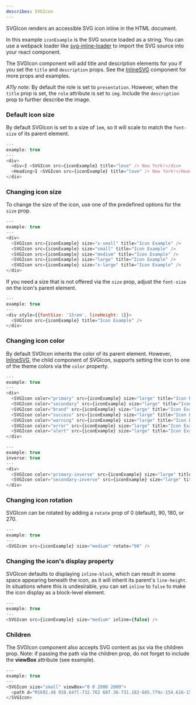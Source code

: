```yaml
---
describes: SVGIcon
---
```


SVGIcon renders an accessible SVG icon inline in the HTML document.

In this example `iconExample` is the SVG source loaded as a string. You can use a webpack
loader like [svg-inline-loader](https://github.com/webpack-contrib/svg-inline-loader) to import
the SVG source into your react component.

The SVGIcon component will add title and description elements for you if you set the `title`
and `description` props. See the [InlineSVG](#InlineSVG) component for more props and
examples.

_A11y note:_ By default the role is set to `presentation`. However, when the `title` prop is set, the `role`
attribute is set to `img`. Include the `description` prop to further describe the image.

### Default icon size

By default SVGIcon is set to a size of `1em`, so it will scale to match the `font-size` of
its parent element.

```js
---
example: true
---
<div>
  <div>I <SVGIcon src={iconExample} title="love" /> New York!</div>
  <Heading>I <SVGIcon src={iconExample} title="love" /> New York!</Heading>
</div>
```

### Changing icon size
To change the size of the icon, use one of the predefined options for the `size` prop.

```js
---
example: true
---
<div>
  <SVGIcon src={iconExample} size="x-small" title="Icon Example" />
  <SVGIcon src={iconExample} size="small" title="Icon Example" />
  <SVGIcon src={iconExample} size="medium" title="Icon Example" />
  <SVGIcon src={iconExample} size="large" title="Icon Example" />
  <SVGIcon src={iconExample} size="x-large" title="Icon Example" />
</div>
```

If you need a size that is not offered via the `size` prop, adjust the
`font-size` on the icon's parent element.

```js
---
example: true
---
<div style={{fontSize: '15rem', lineHeight: 1}}>
  <SVGIcon src={iconExample} title="Icon Example" />
</div>
```

### Changing icon color

By default SVGIcon inherits the color of its parent element. However,
[InlineSVG](#InlineSVG), the child component of SVGIcon, supports setting
the icon to one of the theme colors via the `color` property.

```js
---
example: true
---
<div>
  <SVGIcon color="primary" src={iconExample} size="large" title="Icon Example" />
  <SVGIcon color="secondary" src={iconExample} size="large" title="Icon Example" />
  <SVGIcon color="brand" src={iconExample} size="large" title="Icon Example" />
  <SVGIcon color="success" src={iconExample} size="large" title="Icon Example" />
  <SVGIcon color="warning" src={iconExample} size="large" title="Icon Example" />
  <SVGIcon color="error" src={iconExample} size="large" title="Icon Example" />
  <SVGIcon color="alert" src={iconExample} size="large" title="Icon Example" />
</div>
```

```js
---
example: true
inverse: true
---
<div>
  <SVGIcon color="primary-inverse" src={iconExample} size="large" title="Icon Example" />
  <SVGIcon color="secondary-inverse" src={iconExample} size="large" title="Icon Example" />
</div>
```

### Changing icon rotation

SVGIcon can be rotated by adding a `rotate` prop of 0 (default), 90, 180, or 270.

```js
---
example: true
---
<SVGIcon src={iconExample} size="medium" rotate="90" />
```

### Changing the icon's display property

SVGIcon defaults to displaying `inline-block`, which can result in some space
appearing beneath the icon, as it will inherit its parent's `line-height`.
In situations where this is undesirable, you can set `inline` to `false` to make
the icon display as a block-level element.

```js
---
example: true
---
<SVGIcon src={iconExample} size="medium" inline={false} />
```

### Children

The SVGIcon component also accepts SVG content as jsx via the children prop. Note: if passing the path via the children prop, do not forget to include the **viewBox** attribute (see example).

```js
---
example: true
---
<SVGIcon size="small" viewBox="0 0 2000 2000">
  <path d="M1692.48 910.647l-732.762 687.36-731.182-685.779c-154.616-156.875-154.616-412.122 0-568.997 74.542-75.558 173.704-117.233 279.304-117.233h.113c105.487 0 204.65 41.675 279.078 117.233l.113.113c74.767 75.783 116.103 176.865 116.103 284.385h112.941c0-107.52 41.224-208.602 116.104-284.498 74.428-75.558 173.59-117.233 279.19-117.233h.113c105.487 0 204.763 41.675 279.19 117.233 154.617 156.875 154.617 412.122 1.695 567.416m78.833-646.701c-95.887-97.355-223.737-150.89-359.718-150.89h-.113c-136.094 0-263.83 53.535-359.604 150.777-37.61 38.061-68.443 80.979-92.16 127.398-23.718-46.42-54.664-89.337-92.16-127.285-95.774-97.355-223.51-150.89-359.605-150.89h-.113c-135.981 0-263.83 53.535-359.83 150.89-197.648 200.696-197.648 526.983 1.694 729.035l810.014 759.868L1771.313 991.4c197.647-200.47 197.647-526.758 0-727.454" stroke="none" strokeWidth="1" fillRule="evenodd"/>
</SVGIcon>
```
